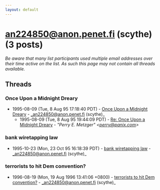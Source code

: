 ```yaml
---
layout: default
---
```


# an224850@anon.penet.fi (scythe) (3 posts)

_Be aware that many list participants used multiple email addresses over their time active on the list. As such this page may not contain all threads available._

## Threads

### Once Upon a Midnight Dreary
+ 1995-08-09 (Tue, 8 Aug 95 17:18:40 PDT) - [Once Upon a Midnight Dreary](/archive/1995/08/c8684643c0951ac051f0eeb1f50fea07267fe600951962d211a218b36ca68b3b) - _an224850@anon.penet.fi (scythe)_
  + 1995-08-09 (Tue, 8 Aug 95 19:44:09 PDT) - [Re: Once Upon a Midnight Dreary](/archive/1995/08/6d470e69dd6cbcbe82a5e95ff8df97a81edd5c73cb6380ffbc1a85c23447bd1e) - _"Perry E. Metzger" \<perry@panix.com\>_

### bank wiretapping law
+ 1995-10-23 (Mon, 23 Oct 95 16:18:39 PDT) - [bank wiretapping law](/archive/1995/10/844cc0e3790c2e88ca4cfe0062a331100faab7fcc6aa918524a59c83d0b94c33) - _an224850@anon.penet.fi (scythe)_

### terrorists to hit Dem convention?
+ 1996-08-19 (Mon, 19 Aug 1996 13:41:06 +0800) - [terrorists to hit Dem convention?](/archive/1996/08/eb1810cc5076cb1e69daf41f8819485db851ee9270a6885e4668829891bad0a3) - _an224850@anon.penet.fi (scythe)_

